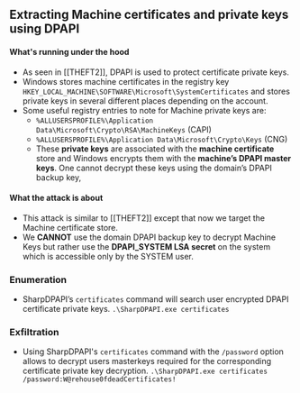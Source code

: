## Extracting Machine certificates and private keys using DPAPI ##

#### What's running under the hood ####
- As seen in [[THEFT2]], DPAPI is used to protect certificate private keys.
- Windows stores machine certificates in the registry key `HKEY_LOCAL_MACHINE\SOFTWARE\Microsoft\SystemCertificates` and stores private keys in several different places depending on the account.
- Some useful registry entries to note for Machine private keys are:
	- `%ALLUSERSPROFILE%\Application Data\Microsoft\Crypto\RSA\MachineKeys` (CAPI)
	- `%ALLUSERSPROFILE%\Application Data\Microsoft\Crypto\Keys` (CNG)
	- These **private keys** are associated with the **machine certificate** store and Windows encrypts them with the **machine’s DPAPI master keys**. One cannot decrypt these keys using the domain’s DPAPI backup key, 

#### What the attack is about ####
- This attack is similar to [[THEFT2]] except that now we target the Machine certificate store.
- We **CANNOT** use the domain DPAPI backup key to decrypt Machine Keys but rather use the **DPAPI_SYSTEM LSA secret** on the system which is accessible only by the SYSTEM user.

### Enumeration ###
- SharpDPAPI’s `certificates` command will search user encrypted DPAPI certificate private keys.
`.\SharpDPAPI.exe certificates`

### Exfiltration ###
- Using SharpDPAPI's `certificates` command with the `/password` option allows to decrypt users masterkeys required for the corresponding certificate private key decryption.
`.\SharpDPAPI.exe certificates /password:W@rehouse0fdeadCertificates!`